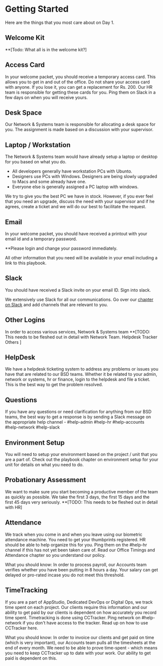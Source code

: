 # Getting Started

Here are the things that you most care about on Day 1.

## Welcome Kit
**[Todo: What all is in the welcome kit?]

## Access Card
In your welcome packet, you should receive a temporary access card. This allows you to get in and out of the office. Do not share your access card with anyone. If you lose it, you can get a replacement for Rs. 200. Our HR team is responsible for getting these cards for you. Ping them on Slack in a few days on when you will receive yours.

## Desk Space
Our Network & Systems team is responsible for allocating a desk space for you. The assignment is made based on a discussion with your supervisor. 

## Laptop / Workstation
The Network & Systems team would have already setup a laptop or desktop for you based on what you do. 
- All developers generally have workstation PCs with Ubunto. 
- Designers use PCs with Windows. Designers are being slowly upgraded to Macs and some already have one.
- Everyone else is generally assigned a PC laptop with windows.

We try to give you the best PC we have in stock. However, if you ever feel that you need an upgrade, discuss the need with your supervisor and if he agrees, create a ticket and we will do our best to facilitate the request.


## Email
In your welcome packet, you should have received a printout with your email id and a temporary password.

**Please login and change your password immediately.

All other information that you need will be available in your email including a link to this playbook.

## Slack
You should have received a Slack invite on your email ID. Sign into slack.

We extensively use Slack for all our communications. Go over our [chapter on Slack](slack.md) and add channels that are relevant to you.

## Other Logins
In order to access various services, Network & Systems team 
**[TODO: This needs to be fleshed out in detail with Network Team.
Helpdesk
Tracker
Others
]


## HelpDesk
We have a helpdesk ticketing system to address any problems or issues you have that are related to our BSD teams. Whether it be related to your admin, network or systems, hr or finance, login to the helpdesk and file a ticket. This is the best way to get the problem resolved.

## Questions
If you have any questions or need clarification for anything from our BSD teams, the best way to get a response is by sending a Slack message on the appropriate help channel - #help-admin #help-hr #help-accounts #help-network #help-slack

## Environment Setup
You will need to setup your environment based on the project / unit that you are a part of. Check out the playbook chapter on environment setup for your unit for details on what you need to do.

## Probationary Assessment
We want to make sure you start becoming a productive member of the team as quickly as possible.
We take the first 3 days, the first 15 days and the first 45 days very seriously. 
**[TODO: This needs to be fleshed out in detail with HR]

## Attendance
We track when you come in and when you leave using our biometric attendance machine. You need to get your thumbprints registered. HR should be able to help organize this for you. Ping them on the #help-hr channel if this has not yet been taken care of. Read our Office Timings and Attendance chapter so you understand our policy.

What you should know: In order to process payroll, our Accounts team verifies whether you have been putting in 8 hours a day. Your salary can get delayed or pro-rated incase you do not meet this threshold.

## TimeTracking
If you are a part of AppStudio, Dedicated DevOps or Digital Ops, we track time spent on each project. Our clients require this information and our ability to get paid by our clients is dependent on how accurately you record time spent. Timetracking is done using  CCTracker. Ping network on #help-network if you don't have access to the tracker. Read up on how to use CCTracker here.

What you should know: In order to invoice our clients and get paid on time (which is very important), our Accounts team pulls all the timesheets at the end of every month. We need to be able to prove time-spent - which means you need to keep CCTracker up to date with your work. Our ability to get paid is dependent on this.
